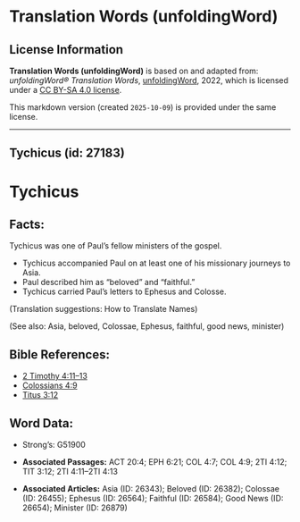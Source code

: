 # Translation Words (unfoldingWord)

## License Information

**Translation Words (unfoldingWord)** is based on and adapted from: _unfoldingWord® Translation Words_, [unfoldingWord](https://unfoldingword.org/utw), 2022, which is licensed under a [CC BY-SA 4.0 license](https://creativecommons.org/licenses/by-sa/4.0/legalcode.en).

This markdown version (created `2025-10-09`) is provided under the same license.



--------------------------------

## Tychicus (id: 27183)

Tychicus
========

Facts:
------

Tychicus was one of Paul’s fellow ministers of the gospel.

* Tychicus accompanied Paul on at least one of his missionary journeys to Asia.
* Paul described him as “beloved” and “faithful.”
* Tychicus carried Paul’s letters to Ephesus and Colosse.

(Translation suggestions: How to Translate Names)

(See also: Asia, beloved, Colossae, Ephesus, faithful, good news, minister)

Bible References:
-----------------

* [2 Timothy 4:11–13](https://ref.ly/2Tim4:11-2Tim4:13)
* [Colossians 4:9](https://ref.ly/Col4:9)
* [Titus 3:12](https://ref.ly/Titus3:12)

Word Data:
----------

* Strong’s: G51900

* **Associated Passages:** ACT 20:4; EPH 6:21; COL 4:7; COL 4:9; 2TI 4:12; TIT 3:12; 2TI 4:11–2TI 4:13
* **Associated Articles:** Asia (ID: 26343); Beloved (ID: 26382); Colossae (ID: 26455); Ephesus (ID: 26564); Faithful (ID: 26584); Good News (ID: 26654); Minister (ID: 26879)

